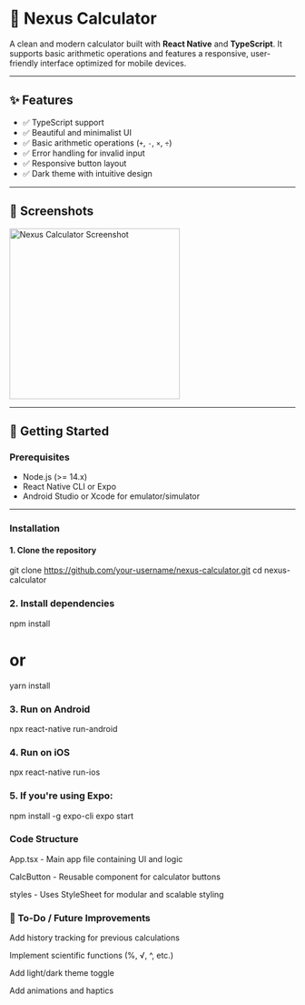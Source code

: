 # 📱 Nexus Calculator

A clean and modern calculator built with **React Native** and **TypeScript**. It supports basic arithmetic operations and features a responsive, user-friendly interface optimized for mobile devices.

---

## ✨ Features

- ✅ TypeScript support
- ✅ Beautiful and minimalist UI
- ✅ Basic arithmetic operations (`+`, `-`, `×`, `÷`)
- ✅ Error handling for invalid input
- ✅ Responsive button layout
- ✅ Dark theme with intuitive design

---

## 📸 Screenshots

<img src="https://files.chatgpt.com/file-J2fSpCwSa69o4MRyxp1KE5/Screenshot%202025-07-19%20071422.png" alt="Nexus Calculator Screenshot" width="300" />


---

## 🚀 Getting Started

### Prerequisites

- Node.js (>= 14.x)
- React Native CLI or Expo
- Android Studio or Xcode for emulator/simulator

---

### Installation



#### 1. Clone the repository

git clone https://github.com/your-username/nexus-calculator.git
cd nexus-calculator

### 2. Install dependencies

npm install
# or
yarn install

### 3. Run on Android
npx react-native run-android


### 4. Run on iOS 
npx react-native run-ios

### 5. If you're using Expo:

npm install -g expo-cli
expo start


### Code Structure
App.tsx - Main app file containing UI and logic

CalcButton - Reusable component for calculator buttons

styles - Uses StyleSheet for modular and scalable styling

### 📌 To-Do / Future Improvements

 Add history tracking for previous calculations

 Implement scientific functions (%, √, ^, etc.)

 Add light/dark theme toggle

 Add animations and haptics


